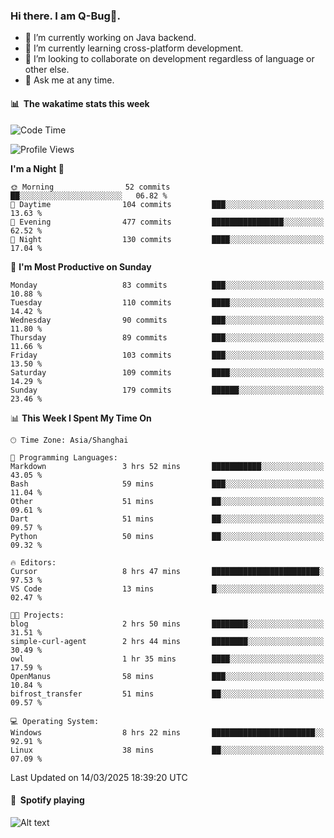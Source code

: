 ### Hi there. I am Q-Bug🐞.

- 🔭 I’m currently working on Java backend.
- 🌱 I’m currently learning cross-platform development.
- 👯 I’m looking to collaborate on development regardless of language or other else.
- 💬 Ask me at any time.

#### 📊 &nbsp;**The wakatime stats this week**  
<!--START_SECTION:waka-->
![Code Time](http://img.shields.io/badge/Code%20Time-291%20hrs%2055%20mins-blue)

![Profile Views](http://img.shields.io/badge/Profile%20Views-0-blue)

**I'm a Night 🦉** 

```text
🌞 Morning                52 commits          ██░░░░░░░░░░░░░░░░░░░░░░░   06.82 % 
🌆 Daytime                104 commits         ███░░░░░░░░░░░░░░░░░░░░░░   13.63 % 
🌃 Evening                477 commits         ████████████████░░░░░░░░░   62.52 % 
🌙 Night                  130 commits         ████░░░░░░░░░░░░░░░░░░░░░   17.04 % 
```
📅 **I'm Most Productive on Sunday** 

```text
Monday                   83 commits          ███░░░░░░░░░░░░░░░░░░░░░░   10.88 % 
Tuesday                  110 commits         ████░░░░░░░░░░░░░░░░░░░░░   14.42 % 
Wednesday                90 commits          ███░░░░░░░░░░░░░░░░░░░░░░   11.80 % 
Thursday                 89 commits          ███░░░░░░░░░░░░░░░░░░░░░░   11.66 % 
Friday                   103 commits         ███░░░░░░░░░░░░░░░░░░░░░░   13.50 % 
Saturday                 109 commits         ████░░░░░░░░░░░░░░░░░░░░░   14.29 % 
Sunday                   179 commits         ██████░░░░░░░░░░░░░░░░░░░   23.46 % 
```


📊 **This Week I Spent My Time On** 

```text
🕑︎ Time Zone: Asia/Shanghai

💬 Programming Languages: 
Markdown                 3 hrs 52 mins       ███████████░░░░░░░░░░░░░░   43.05 % 
Bash                     59 mins             ███░░░░░░░░░░░░░░░░░░░░░░   11.04 % 
Other                    51 mins             ██░░░░░░░░░░░░░░░░░░░░░░░   09.61 % 
Dart                     51 mins             ██░░░░░░░░░░░░░░░░░░░░░░░   09.57 % 
Python                   50 mins             ██░░░░░░░░░░░░░░░░░░░░░░░   09.32 % 

🔥 Editors: 
Cursor                   8 hrs 47 mins       ████████████████████████░   97.53 % 
VS Code                  13 mins             █░░░░░░░░░░░░░░░░░░░░░░░░   02.47 % 

🐱‍💻 Projects: 
blog                     2 hrs 50 mins       ████████░░░░░░░░░░░░░░░░░   31.51 % 
simple-curl-agent        2 hrs 44 mins       ████████░░░░░░░░░░░░░░░░░   30.49 % 
owl                      1 hr 35 mins        ████░░░░░░░░░░░░░░░░░░░░░   17.59 % 
OpenManus                58 mins             ███░░░░░░░░░░░░░░░░░░░░░░   10.84 % 
bifrost_transfer         51 mins             ██░░░░░░░░░░░░░░░░░░░░░░░   09.57 % 

💻 Operating System: 
Windows                  8 hrs 22 mins       ███████████████████████░░   92.91 % 
Linux                    38 mins             ██░░░░░░░░░░░░░░░░░░░░░░░   07.09 % 
```


 Last Updated on 14/03/2025 18:39:20 UTC
<!--END_SECTION:waka-->

#### 🎵 &nbsp;**Spotify playing**  
![Alt text](https://spotify-recently-played-readme.vercel.app/api?user=e5y1o4x7kdt9kf2blu4wvmb4s&unique={true|1|on|yes})
